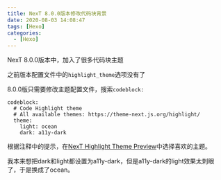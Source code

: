 ```yaml
---
title: NexT 8.0.0版本修改代码块背景
date: 2020-08-03 14:08:47
tags: [Hexo]
categories: 
  - [Hexo]
---
```

NexT 8.0.0版本中，加入了很多代码块主题

<!-- more -->

之前版本配置文件中的`highlight_theme`选项没有了

8.0.0版只需要修改主题配置文件，搜索`codeblock:`

	codeblock:
	  # Code Highlight theme
	  # All available themes: https://theme-next.js.org/highlight/
	  theme:
		light: ocean
		dark: a11y-dark

根据注释中的提示，在[NexT Highlight Theme Preview](https://theme-next.js.org/highlight/)中选择喜欢的主题。

我本来想把dark和light都设置为a11y-dark，但是a11y-dark的light效果太刺眼了，于是换成了ocean。